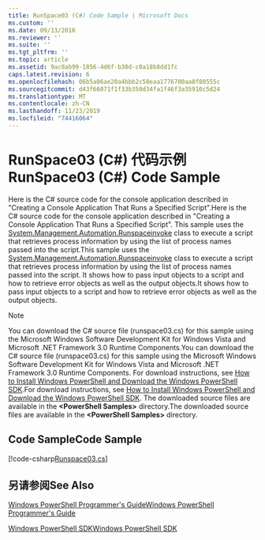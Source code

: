 ```yaml
---
title: RunSpace03 (C#) Code Sample | Microsoft Docs
ms.custom: ''
ms.date: 09/13/2016
ms.reviewer: ''
ms.suite: ''
ms.tgt_pltfrm: ''
ms.topic: article
ms.assetid: 9ac8ab99-1856-4d6f-b30d-c0a18b8dd1fc
caps.latest.revision: 6
ms.openlocfilehash: 06b5a06ae20a4bbb2c58eaa1776700aa8f80555c
ms.sourcegitcommit: d43f66071f1f33b350d34fa1f46f3a35910c5d24
ms.translationtype: MT
ms.contentlocale: zh-CN
ms.lasthandoff: 11/23/2019
ms.locfileid: "74416064"
---
```

# <a name="runspace03-c-code-sample"></a><span data-ttu-id="943a9-102">RunSpace03 (C#) 代码示例</span><span class="sxs-lookup"><span data-stu-id="943a9-102">RunSpace03 (C#) Code Sample</span></span>

<span data-ttu-id="943a9-103">Here is the C# source code for the console application described in "Creating a Console Application That Runs a Specified Script".</span><span class="sxs-lookup"><span data-stu-id="943a9-103">Here is the C# source code for the console application described in "Creating a Console Application That Runs a Specified Script".</span></span> <span data-ttu-id="943a9-104">This sample uses the [System.Management.Automation.Runspaceinvoke](/dotnet/api/System.Management.Automation.RunspaceInvoke) class to execute a script that retrieves process information by using the list of process names passed into the script.</span><span class="sxs-lookup"><span data-stu-id="943a9-104">This sample uses the [System.Management.Automation.Runspaceinvoke](/dotnet/api/System.Management.Automation.RunspaceInvoke) class to execute a script that retrieves process information by using the list of process names passed into the script.</span></span> <span data-ttu-id="943a9-105">It shows how to pass input objects to a script and how to retrieve error objects as well as the output objects.</span><span class="sxs-lookup"><span data-stu-id="943a9-105">It shows how to pass input objects to a script and how to retrieve error objects as well as the output objects.</span></span>

> [!NOTE]
> <span data-ttu-id="943a9-106">You can download the C# source file (runspace03.cs) for this sample using the Microsoft Windows Software Development Kit for Windows Vista and Microsoft .NET Framework 3.0 Runtime Components.</span><span class="sxs-lookup"><span data-stu-id="943a9-106">You can download the C# source file (runspace03.cs) for this sample using the Microsoft Windows Software Development Kit for Windows Vista and Microsoft .NET Framework 3.0 Runtime Components.</span></span> <span data-ttu-id="943a9-107">For download instructions, see [How to Install Windows PowerShell and Download the Windows PowerShell SDK](/powershell/scripting/developer/installing-the-windows-powershell-sdk).</span><span class="sxs-lookup"><span data-stu-id="943a9-107">For download instructions, see [How to Install Windows PowerShell and Download the Windows PowerShell SDK](/powershell/scripting/developer/installing-the-windows-powershell-sdk).</span></span>
> <span data-ttu-id="943a9-108">The downloaded source files are available in the **\<PowerShell Samples>** directory.</span><span class="sxs-lookup"><span data-stu-id="943a9-108">The downloaded source files are available in the **\<PowerShell Samples>** directory.</span></span>

## <a name="code-sample"></a><span data-ttu-id="943a9-109">Code Sample</span><span class="sxs-lookup"><span data-stu-id="943a9-109">Code Sample</span></span>

[!code-csharp[Runspace03.cs](../../../../powershell-sdk-samples/SDK-2.0/csharp/Runspace03/Runspace03.cs#L11-L88 "Runspace03.cs")]

## <a name="see-also"></a><span data-ttu-id="943a9-110">另请参阅</span><span class="sxs-lookup"><span data-stu-id="943a9-110">See Also</span></span>

[<span data-ttu-id="943a9-111">Windows PowerShell Programmer's Guide</span><span class="sxs-lookup"><span data-stu-id="943a9-111">Windows PowerShell Programmer's Guide</span></span>](./windows-powershell-programmer-s-guide.md)

[<span data-ttu-id="943a9-112">Windows PowerShell SDK</span><span class="sxs-lookup"><span data-stu-id="943a9-112">Windows PowerShell SDK</span></span>](../windows-powershell-reference.md)
